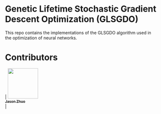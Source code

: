 # Genetic Lifetime Stochastic Gradient Descent Optimization (GLSGDO)

This repo contains the implementations of the GLSGDO algorithm used in the optimization of neural networks. 

# Contributors
| [<img src="https://avatars2.githubusercontent.com/u/20866984?s=400&v=4" width="100px;"/><br /><sub><b>Jason Zhuo</b></sub>](https://github.com/jzhuo)<br />|
